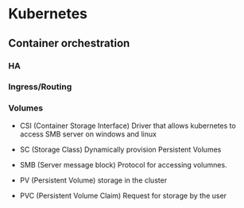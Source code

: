 # Kubernetes

## Container orchestration

### HA

### Ingress/Routing


### Volumes
- CSI (Container Storage Interface) Driver that allows kubernetes to access SMB server on windows and linux

- SC (Storage Class) Dynamically provision Persistent Volumes
- SMB (Server message block) Protocol for accessing volumnes.  
- PV (Persistent Volume) storage in the cluster
- PVC (Persistent Volume Claim) Request for storage by the user
